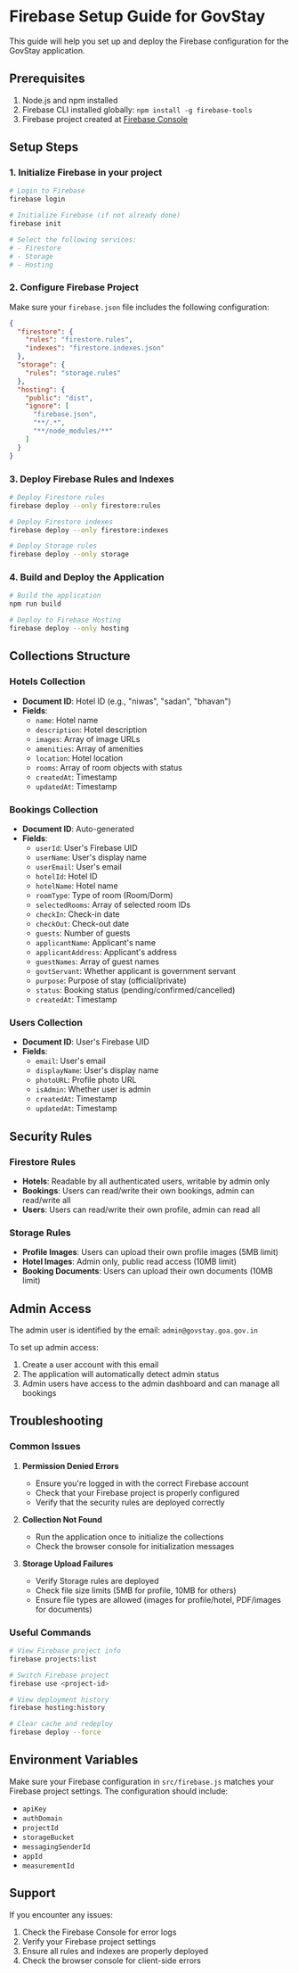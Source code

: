 # Firebase Setup Guide for GovStay

This guide will help you set up and deploy the Firebase configuration for the GovStay application.

## Prerequisites

1. Node.js and npm installed
2. Firebase CLI installed globally: `npm install -g firebase-tools`
3. Firebase project created at [Firebase Console](https://console.firebase.google.com/)

## Setup Steps

### 1. Initialize Firebase in your project

```bash
# Login to Firebase
firebase login

# Initialize Firebase (if not already done)
firebase init

# Select the following services:
# - Firestore
# - Storage
# - Hosting
```

### 2. Configure Firebase Project

Make sure your `firebase.json` file includes the following configuration:

```json
{
  "firestore": {
    "rules": "firestore.rules",
    "indexes": "firestore.indexes.json"
  },
  "storage": {
    "rules": "storage.rules"
  },
  "hosting": {
    "public": "dist",
    "ignore": [
      "firebase.json",
      "**/.*",
      "**/node_modules/**"
    ]
  }
}
```

### 3. Deploy Firebase Rules and Indexes

```bash
# Deploy Firestore rules
firebase deploy --only firestore:rules

# Deploy Firestore indexes
firebase deploy --only firestore:indexes

# Deploy Storage rules
firebase deploy --only storage
```

### 4. Build and Deploy the Application

```bash
# Build the application
npm run build

# Deploy to Firebase Hosting
firebase deploy --only hosting
```

## Collections Structure

### Hotels Collection
- **Document ID**: Hotel ID (e.g., "niwas", "sadan", "bhavan")
- **Fields**:
  - `name`: Hotel name
  - `description`: Hotel description
  - `images`: Array of image URLs
  - `amenities`: Array of amenities
  - `location`: Hotel location
  - `rooms`: Array of room objects with status
  - `createdAt`: Timestamp
  - `updatedAt`: Timestamp

### Bookings Collection
- **Document ID**: Auto-generated
- **Fields**:
  - `userId`: User's Firebase UID
  - `userName`: User's display name
  - `userEmail`: User's email
  - `hotelId`: Hotel ID
  - `hotelName`: Hotel name
  - `roomType`: Type of room (Room/Dorm)
  - `selectedRooms`: Array of selected room IDs
  - `checkIn`: Check-in date
  - `checkOut`: Check-out date
  - `guests`: Number of guests
  - `applicantName`: Applicant's name
  - `applicantAddress`: Applicant's address
  - `guestNames`: Array of guest names
  - `govtServant`: Whether applicant is government servant
  - `purpose`: Purpose of stay (official/private)
  - `status`: Booking status (pending/confirmed/cancelled)
  - `createdAt`: Timestamp

### Users Collection
- **Document ID**: User's Firebase UID
- **Fields**:
  - `email`: User's email
  - `displayName`: User's display name
  - `photoURL`: Profile photo URL
  - `isAdmin`: Whether user is admin
  - `createdAt`: Timestamp
  - `updatedAt`: Timestamp

## Security Rules

### Firestore Rules
- **Hotels**: Readable by all authenticated users, writable by admin only
- **Bookings**: Users can read/write their own bookings, admin can read/write all
- **Users**: Users can read/write their own profile, admin can read all

### Storage Rules
- **Profile Images**: Users can upload their own profile images (5MB limit)
- **Hotel Images**: Admin only, public read access (10MB limit)
- **Booking Documents**: Users can upload their own documents (10MB limit)

## Admin Access

The admin user is identified by the email: `admin@govstay.goa.gov.in`

To set up admin access:
1. Create a user account with this email
2. The application will automatically detect admin status
3. Admin users have access to the admin dashboard and can manage all bookings

## Troubleshooting

### Common Issues

1. **Permission Denied Errors**
   - Ensure you're logged in with the correct Firebase account
   - Check that your Firebase project is properly configured
   - Verify that the security rules are deployed correctly

2. **Collection Not Found**
   - Run the application once to initialize the collections
   - Check the browser console for initialization messages

3. **Storage Upload Failures**
   - Verify Storage rules are deployed
   - Check file size limits (5MB for profile, 10MB for others)
   - Ensure file types are allowed (images for profile/hotel, PDF/images for documents)

### Useful Commands

```bash
# View Firebase project info
firebase projects:list

# Switch Firebase project
firebase use <project-id>

# View deployment history
firebase hosting:history

# Clear cache and redeploy
firebase deploy --force
```

## Environment Variables

Make sure your Firebase configuration in `src/firebase.js` matches your Firebase project settings. The configuration should include:

- `apiKey`
- `authDomain`
- `projectId`
- `storageBucket`
- `messagingSenderId`
- `appId`
- `measurementId`

## Support

If you encounter any issues:
1. Check the Firebase Console for error logs
2. Verify your Firebase project settings
3. Ensure all rules and indexes are properly deployed
4. Check the browser console for client-side errors 